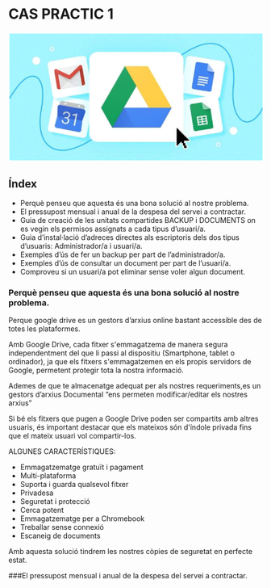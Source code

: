 # CAS PRACTIC 1 
![](captura1.png)

## Índex

* Perquè penseu que aquesta és una bona solució al nostre problema.	
* El pressupost mensual i anual de la despesa del servei a contractar.	
* Guia de creació de les unitats compartides BACKUP i DOCUMENTS on es vegin els permisos assignats a cada tipus d’usuari/a.	
* Guia d’instal·lació d’adreces directes als escriptoris dels dos tipus d’usuaris: Administrador/a i usuari/a.	
* Exemples d’ús de fer un backup per part de l’administrador/a.	
* Exemples d’ús de consultar un document per part de l’usuari/a.	
* Comproveu si un usuari/a pot eliminar sense voler algun document.

### Perquè penseu que aquesta és una bona solució al nostre problema.

Perque google drive es un gestors d’arxius online bastant accessible des de totes les plataformes.

Amb Google Drive, cada fitxer s'emmagatzema de manera segura independentment del que li passi al dispositiu (Smartphone, tablet o ordinador), ja que els fitxers s'emmagatzemen en els propis servidors de Google, permetent protegir tota la nostra informació.

Ademes de que te almacenatge adequat per als nostres requeriments,es un gestors d’arxius Documental “ens permeten modificar/editar els nostres arxius”

Si bé els fitxers que pugen a Google Drive poden ser compartits amb altres usuaris, és important destacar que els mateixos són d'índole privada fins que el mateix usuari vol compartir-los.

ALGUNES CARACTERÍSTIQUES:
* Emmagatzematge gratuït i pagament
* Multi-plataforma
* Suporta i guarda qualsevol fitxer
* Privadesa
* Seguretat i protecció
* Cerca potent
* Emmagatzematge per a Chromebook
* Treballar sense connexió
* Escaneig de documents

Amb aquesta solució tindrem les nostres còpies de seguretat en perfecte estat.

###El pressupost mensual i anual de la despesa del servei a contractar.

